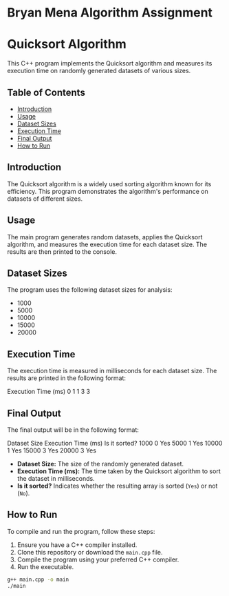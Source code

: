 # Bryan Mena Algorithm Assignment
 
# Quicksort Algorithm

This C++ program implements the Quicksort algorithm and measures its execution time on randomly generated datasets of various sizes.

## Table of Contents

- [Introduction](#introduction)
- [Usage](#usage)
- [Dataset Sizes](#dataset-sizes)
- [Execution Time](#execution-time)
- [Final Output](#final-output)
- [How to Run](#how-to-run)

## Introduction

The Quicksort algorithm is a widely used sorting algorithm known for its efficiency. This program demonstrates the algorithm's performance on datasets of different sizes.

## Usage

The main program generates random datasets, applies the Quicksort algorithm, and measures the execution time for each dataset size. The results are then printed to the console.

## Dataset Sizes

The program uses the following dataset sizes for analysis:

- 1000
- 5000
- 10000
- 15000
- 20000

## Execution Time

The execution time is measured in milliseconds for each dataset size. The results are printed in the following format:

Execution Time (ms)
0
1
1
3
3 

## Final Output

The final output will be in the following format:

Dataset Size    Execution Time (ms)     Is it sorted?
1000            0                       Yes
5000            1                       Yes
10000           1                       Yes
15000           3                       Yes
20000           3                       Yes

- **Dataset Size:** The size of the randomly generated dataset.
- **Execution Time (ms):** The time taken by the Quicksort algorithm to sort the dataset in milliseconds.
- **Is it sorted?** Indicates whether the resulting array is sorted (`Yes`) or not (`No`).

## How to Run

To compile and run the program, follow these steps:

1. Ensure you have a C++ compiler installed.
2. Clone this repository or download the `main.cpp` file.
3. Compile the program using your preferred C++ compiler.
4. Run the executable.

```bash
g++ main.cpp -o main
./main
